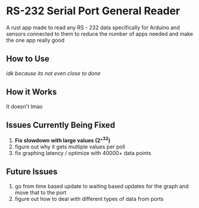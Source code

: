 # RS-232 Serial Port General Reader

A rust app made to read any RS - 232 data specifically for Arduino and sensors connected to them to reduce the number of apps needed and make the one app really good

## How to Use

*idk because its not even close to done*

## How it Works

It doesn't lmao

## Issues Currently Being Fixed

1. **Fix slowdown with large values (2^<sup>32</sup>)**
1. figure out why it gets multiple values per poll
1. fix graphing latency / optimize with 40000+ data points

## Future Issues

1. go from time based update to waiting based updates for the graph and move that to the port
1. figure out how to deal with different types of data from ports
